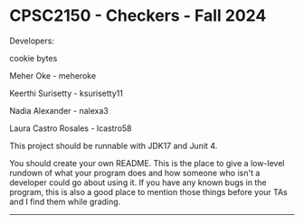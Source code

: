 # CPSC2150 - Checkers - Fall 2024

Developers:

cookie bytes

Meher Oke - meheroke

Keerthi Surisetty - ksurisetty11

Nadia Alexander - nalexa3

Laura Castro Rosales - lcastro58


This project should be runnable with JDK17 and Junit 4.

You should create your own README. This is the place to give a low-level rundown of what your program does and how someone who isn't a developer could go about using it. If you have any known bugs in the program, this is also a good place to mention those things before your TAs and I find them while grading.

--------------------------------------------------------
